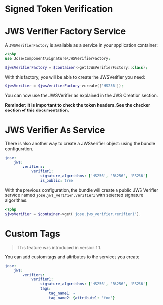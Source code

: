 Signed Token Verification
=========================

# JWS Verifier Factory Service

A `JWSVerifierFactory` is available as a service in your application container:

```php
<?php
use Jose\Component\Signature\JWSVerifierFactory;

$jwsVerifierFactory = $container->get(JWSVerifierFactory::class);
```

With this factory, you will be able to create the JWSVerifier you need:

```php
$jwsVerifier = $jwsVerifierFactory->create(['HS256']);
```

You can now use the JWSVerifier as explained in the JWS Creation section.

**Reminder: it is important to check the token headers. See the checker section of this documentation.**

# JWS Verifier As Service

There is also another way to create a JWSVerifier object: using the bundle configuration.

```yaml
jose:
    jws:
        verifiers:
            verifier1:
                signature_algorithms: ['HS256', 'RS256', 'ES256']
                is_public: true
```

With the previous configuration, the bundle will create a public JWS Verifier service named `jose.jws_verifier.verifier1`
with selected signature algorithms.

```php
<?php
$jwsVerifier = $container->get('jose.jws_verifier.verifier1');
```

# Custom Tags

> This feature was introduced in version 1.1.

You can add custom tags and attributes to the services you create.

```yaml
jose:
    jws:
        verifiers:
            verifier1:
                signature_algorithms: ['HS256', 'RS256', 'ES256']
                tags:
                    tag_name1: ~
                    tag_name2: {attribute1: 'foo'}
```
